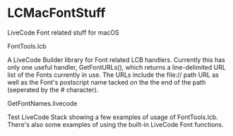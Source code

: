 # LCMacFontStuff
LiveCode Font related stuff for macOS

FontTools.lcb

A LiveCode Builder library for Font related LCB handlers. 
Currently this has only one useful handler, GetFontURLs(), which returns a line-delimited URL list of the Fonts currently in use. The URLs include the file:// path URL as well as the Font's postscript name tacked on the the end of the path (seperated by the # character).



GetFontNames.livecode

Test LiveCode Stack showing a few examples of usage of FontTools.lcb. There's also some examples of using the built-in LiveCode Font functions.
